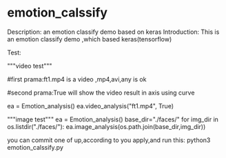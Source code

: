 # emotion_calssify

Description:
an emotion classify demo based on keras Introduction: This is an emotion classify demo ,which based keras(tensorflow)

Test:

"""video test""" 

#first prama:ft1.mp4 is a video ,mp4,avi,any is ok 

#second prama:True will show the video result in axis using curve

ea = Emotion_analysis() 
ea.video_analysis("ft1.mp4", True)

"""image test""" 
ea = Emotion_analysis() 
base_dir="./faces/" 
for img_dir in os.listdir("./faces/"): 
    ea.image_analysis(os.path.join(base_dir,img_dir))

you can commit one of up,according to you apply,and run this: 
python3 emotion_calssify.py

